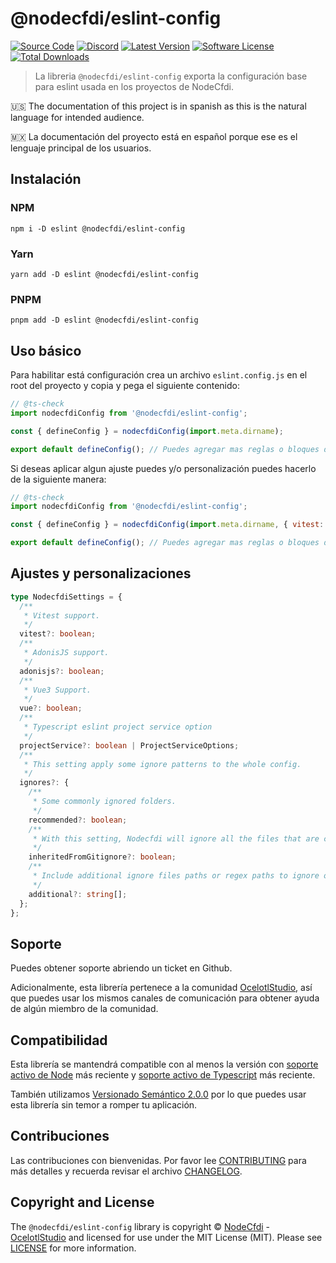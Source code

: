 # @nodecfdi/eslint-config

[![Source Code][badge-source]][source]
[![Discord][badge-discord]][discord]
[![Latest Version][badge-release]][release]
[![Software License][badge-license]][license]
[![Total Downloads][badge-downloads]][downloads]

> La libreria `@nodecfdi/eslint-config` exporta la configuración base para eslint usada en los proyectos de NodeCfdi.

:us: The documentation of this project is in spanish as this is the natural language for intended audience.

:mexico: La documentación del proyecto está en español porque ese es el lenguaje principal de los usuarios.

## Instalación

### NPM

```shell
npm i -D eslint @nodecfdi/eslint-config
```

### Yarn

```shell
yarn add -D eslint @nodecfdi/eslint-config
```

### PNPM

```shell
pnpm add -D eslint @nodecfdi/eslint-config
```

## Uso básico

Para habilitar está configuración crea un archivo `eslint.config.js` en el root del proyecto y copia y pega el siguiente contenido:

```js
// @ts-check
import nodecfdiConfig from '@nodecfdi/eslint-config';

const { defineConfig } = nodecfdiConfig(import.meta.dirname);

export default defineConfig(); // Puedes agregar mas reglas o bloques de configuracion dentro de esta funcion
```

Si deseas aplicar algun ajuste puedes y/o personalización puedes hacerlo de la siguiente manera:

```js
// @ts-check
import nodecfdiConfig from '@nodecfdi/eslint-config';

const { defineConfig } = nodecfdiConfig(import.meta.dirname, { vitest: true, adonisjs: true });

export default defineConfig(); // Puedes agregar mas reglas o bloques de configuracion dentro de esta funcion
```

## Ajustes y personalizaciones

```ts
type NodecfdiSettings = {
  /**
   * Vitest support.
   */
  vitest?: boolean;
  /**
   * AdonisJS support.
   */
  adonisjs?: boolean;
  /**
   * Vue3 Support.
   */
  vue?: boolean;
  /**
   * Typescript eslint project service option
   */
  projectService?: boolean | ProjectServiceOptions;
  /**
   * This setting apply some ignore patterns to the whole config.
   */
  ignores?: {
    /**
     * Some commonly ignored folders.
     */
    recommended?: boolean;
    /**
     * With this setting, Nodecfdi will ignore all the files that are currently ignored by git. Chances are that if you are ignoring a file in git, you don't want to lint it, which usually is the case with temporary and autogenerated files.
     */
    inheritedFromGitignore?: boolean;
    /**
     * Include additional ignore files paths or regex paths to ignore on current eslint config
     */
    additional?: string[];
  };
};
```

## Soporte

Puedes obtener soporte abriendo un ticket en Github.

Adicionalmente, esta librería pertenece a la comunidad [OcelotlStudio](https://ocelotlstudio.com), así que puedes usar los mismos canales de comunicación para obtener ayuda de algún miembro de la comunidad.

## Compatibilidad

Esta librería se mantendrá compatible con al menos la versión con
[soporte activo de Node](https://nodejs.org/es/about/releases/) más reciente y [soporte activo de Typescript](https://www.typescriptlang.org/) más reciente.

También utilizamos [Versionado Semántico 2.0.0](https://semver.org/lang/es/) por lo que puedes usar esta librería sin temor a romper tu aplicación.

## Contribuciones

Las contribuciones con bienvenidas. Por favor lee [CONTRIBUTING][] para más detalles y recuerda revisar el archivo [CHANGELOG][].

## Copyright and License

The `@nodecfdi/eslint-config` library is copyright © [NodeCfdi](https://github.com/nodecfdi) - [OcelotlStudio](https://ocelotlstudio.com) and licensed for use under the MIT License (MIT). Please see [LICENSE][] for more information.

[contributing]: https://github.com/nodecfdi/.github/blob/main/docs/CONTRIBUTING.md
[changelog]: https://github.com/nodecfdi/eslint-config/blob/main/CHANGELOG.md
[source]: https://github.com/nodecfdi/eslint-config
[discord]: https://discord.gg/AsqX8fkW2k
[release]: https://www.npmjs.com/package/@nodecfdi/eslint-config
[license]: https://github.com/nodecfdi/eslint-config/blob/main/LICENSE.md
[downloads]: https://www.npmjs.com/package/@nodecfdi/eslint-config
[badge-source]: https://img.shields.io/badge/source-nodecfdi/eslint--config-blue?logo=github
[badge-discord]: https://img.shields.io/discord/459860554090283019?logo=discord
[badge-release]: https://img.shields.io/npm/v/@nodecfdi/eslint-config?logo=npm
[badge-license]: https://img.shields.io/github/license/nodecfdi/eslint-config?logo=open-source-initiative
[badge-downloads]: https://img.shields.io/npm/dm/@nodecfdi/eslint-config?logo=npm
